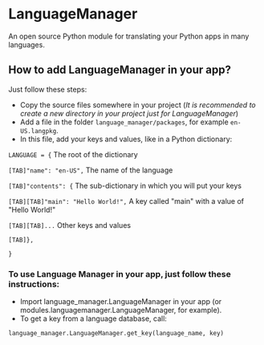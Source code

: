 # LanguageManager
 An open source Python module for translating your Python apps in many languages.
## How to add LanguageManager in your app?
 Just follow these steps:
 * Copy the source files somewhere in your project (*It is recommended to create a new directory in your project just for LanguageManager*)
 * Add a file in the folder `language_manager/packages`, for example `en-US.langpkg`.
 * In this file, add your keys and values, like in a Python dictionary:
   
`LANGUAGE = {` The root of the dictionary
   
`[TAB]"name": "en-US",` The name of the language
    
`[TAB]"contents": {` The sub-dictionary in which you will put your keys

`[TAB][TAB]"main": "Hello World!",` A key called "main" with a value of "Hello World!"

`[TAB][TAB]...` Other keys and values

`[TAB]},`

`}`
### To use Language Manager in your app, just follow these instructions:
 * Import language_manager.LanguageManager in your app (or modules.languagemanager.LanguageManager, for example).
 * To get a key from a language database, call:

`language_manager.LanguageManager.get_key(language_name, key)`